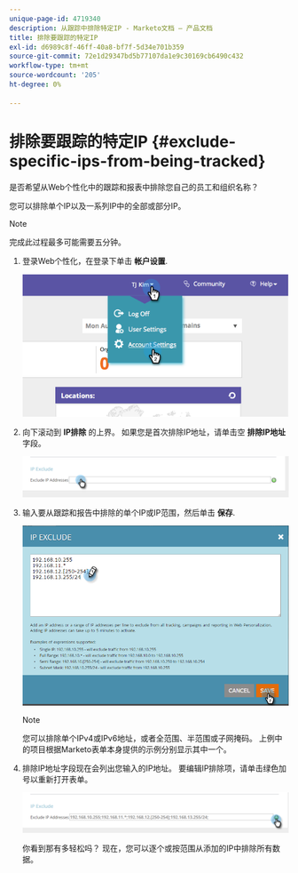 ```yaml
---
unique-page-id: 4719340
description: 从跟踪中排除特定IP - Marketo文档 — 产品文档
title: 排除要跟踪的特定IP
exl-id: d6989c8f-46ff-40a8-bf7f-5d34e701b359
source-git-commit: 72e1d29347bd5b77107da1e9c30169cb6490c432
workflow-type: tm+mt
source-wordcount: '205'
ht-degree: 0%

---
```


# 排除要跟踪的特定IP {#exclude-specific-ips-from-being-tracked}

是否希望从Web个性化中的跟踪和报表中排除您自己的员工和组织名称？

您可以排除单个IP以及一系列IP中的全部或部分IP。

>[!NOTE]
>
>完成此过程最多可能需要五分钟。

1. 登录Web个性化，在登录下单击 **帐户设置**.

   ![](assets/image2014-11-19-19-3a25-3a41.png)

1. 向下滚动到 **IP排除** 的上界。 如果您是首次排除IP地址，请单击空 **排除IP地址** 字段。

   ![](assets/image2016-11-4-10-3a27-3a1.png)

1. 输入要从跟踪和报告中排除的单个IP或IP范围，然后单击 **保存**.

   ![](assets/exclude-ips-form-hands.png)

   >[!NOTE]
   >
   >您可以排除单个IPv4或IPv6地址，或者全范围、半范围或子网掩码。 上例中的项目根据Marketo表单本身提供的示例分别显示其中一个。

1. 排除IP地址字段现在会列出您输入的IP地址。 要编辑IP排除项，请单击绿色加号以重新打开表单。

   ![](assets/exclude-ips-after.png)

   你看到那有多轻松吗？ 现在，您可以逐个或按范围从添加的IP中排除所有数据。
